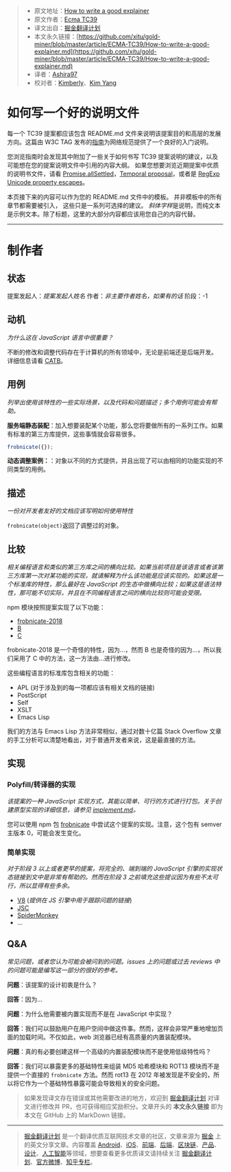 > * 原文地址：[How to write a good explainer](https://github.com/tc39/how-we-work/blob/master/explainer.md)
> * 原文作者：[Ecma TC39](https://github.com/tc39/how-we-work)
> * 译文出自：[掘金翻译计划](https://github.com/xitu/gold-miner)
> * 本文永久链接：[https://github.com/xitu/gold-miner/blob/master/article/ECMA-TC39/How-to-write-a-good-explainer.md](https://github.com/xitu/gold-miner/blob/master/article/ECMA-TC39/How-to-write-a-good-explainer.md)
> * 译者：[Ashira97](https://github.com/Ashira97)
> * 校对者：[Kimberly](https://github.com/kimberlyohq)、[Kim Yang](https://github.com/KimYangOfCat)

# 如何写一个好的说明文件

每一个 TC39 提案都应该包含 README.md 文件来说明该提案目的和高层的发展方向。这篇由 W3C TAG 发布的[指南](https://github.com/w3ctag/w3ctag.github.io/blob/master/explainers.md)为网络规范提供了一个良好的入门说明。

您浏览指南时会发现其中附加了一些关于如何书写 TC39 提案说明的建议，以及可能想在您的提案说明文件中引用的内容大纲。
如果您想要浏览近期提案中优质的说明书文件，请看 [Promise.allSettled](https://github.com/tc39/proposal-promise-allSettled)，[Temporal proposal](https://github.com/tc39/proposal-temporal)，或者是 [RegExp Unicode property escapes](https://github.com/tc39/proposal-regexp-unicode-property-escapes)。

本页接下来的内容可以作为您的 README.md 文件中的模板。
并非模板中的所有章节都需要被引入， 这些只是一系列可选择的建议。
*斜体字样*是说明，而纯文本是示例文本。除了标题，这里的大部分内容都应该用您自己的内容代替。

----

# 制作者

## 状态

提案发起人：*提案发起人姓名*
作者：*非主要作者姓名，如果有的话*
阶段：-1

## 动机

*为什么这在 JavaScript 语言中很重要？*

不断的修改和调整代码存在于计算机的所有领域中，无论是前端还是后端开发。
详细信息请看 [CATB](http://catb.org/jargon/html/F/frobnicate.html)。

## 用例

*列举出使用该特性的一些实际场景，以及代码和问题描述；多个用例可能会有帮助。*

**服务端静态装配**：加入想要装配某个功能，那么您将要做所有的一系列工作。如果有标准的第三方库提供，这些事情就会容易很多。

```js
frobnicate({});
```

**动态调整案例：**：对象以不同的方式提供，并且出现了可以由相同的功能实现的不同类型的用例。

## 描述

*一份对开发者友好的文档应该写明如何使用特性*

`frobnicate(object)`返回了调整过的对象。

## 比较

*相关编程语言和类似的第三方库之间的横向比较。如果当前项目是该语言或者该第三方库第一次对某功能的实现，就请解释为什么该功能是应该实现的。如果这是一个标准库的特性，那么最好在 JavaScript 的生态中做横向比较；如果这是语法特性，那可能不切实际，并且在不同编程语言之间的横向比较则可能会受限。*

npm 模块按照提案实现了以下功能：
- [frobnicate-2018](https://www.npmjs.com/package/frobnicate-2018)
- [B](link)
- [C](link)

frobnicate-2018 是一个奇怪的特性，因为...，然而 B 也是奇怪的因为...，所以我们采用了 C 中的方法，这一方法由...进行修改。

这些编程语言的标准库包含相关的功能：
- APL (对于涉及到的每一项都应该有相关文档的链接)
- PostScript
- Self
- XSLT
- Emacs Lisp

我们的方法与 Emacs Lisp 方法非常相似，通过对数十亿篇 Stack Overflow 文章的手工分析可以清楚地看出，对于普通开发者来说，这是最直接的方法。

## 实现

### Polyfill/转译器的实现

*该提案的一种 JavaScript 实现方式，其能以简单、可行的方式进行打包。关于创建原型实现的详细信息，请参见 [implement.md](https://github.com/tc39/how-we-work/blob/master/implement.md)。*

您可以使用 npm 包  [frobnicate](https://www.npmjs.com/package/frobnicate) 中尝试这个提案的实现。注意，这个包有 semver 主版本 0，可能会发生变化。

### 简单实现

*对于阶段 3 以上或者更早的提案，将完全的、端到端的 JavaScript 引擎的实现状态链接到文中是非常有帮助的。然而在阶段 3 之前填充这些提议因为有些不太可行，所以显得有些多余。*

- [V8]() (*提供在 JS 引擎中用于跟踪问题的链接*)
- [JSC]()
- [SpiderMonkey]()
- ...

## Q&A

*常见问题，或者您认为可能会被问到的问题。issues 上的问题或过去 reviews 中的问题可能是编写这一部分的很好的参考。*

**问题**：该提案的设计初衷是什么？

**回答**：因为...

**问题**：为什么他需要被内置实现而不是在 JavaScript 中实现？

**回答**：我们可以鼓励用户在用户空间中做这件事。然而，这样会非常严重地增加页面的加载时间。不仅如此，web 浏览器已经有高质量的内置装配模块。

**问题**：真的有必要创建这样一个高级的内置装配模块而不是使用低级特性吗？

**回答**：我们可以暴露更多的基础特性来组装 MD5 哈希模块和 ROT13 模块而不是提供一个直接的 `frobnicate` 方法。然而 rot13 在 2012 年被发现是不安全的，所以将它作为一个基础特性暴露可能会导致相关的安全问题。

> 如果发现译文存在错误或其他需要改进的地方，欢迎到 [掘金翻译计划](https://github.com/xitu/gold-miner) 对译文进行修改并 PR，也可获得相应奖励积分。文章开头的 **本文永久链接** 即为本文在 GitHub 上的 MarkDown 链接。

---

> [掘金翻译计划](https://github.com/xitu/gold-miner) 是一个翻译优质互联网技术文章的社区，文章来源为 [掘金](https://juejin.im) 上的英文分享文章。内容覆盖 [Android](https://github.com/xitu/gold-miner#android)、[iOS](https://github.com/xitu/gold-miner#ios)、[前端](https://github.com/xitu/gold-miner#前端)、[后端](https://github.com/xitu/gold-miner#后端)、[区块链](https://github.com/xitu/gold-miner#区块链)、[产品](https://github.com/xitu/gold-miner#产品)、[设计](https://github.com/xitu/gold-miner#设计)、[人工智能](https://github.com/xitu/gold-miner#人工智能)等领域，想要查看更多优质译文请持续关注 [掘金翻译计划](https://github.com/xitu/gold-miner)、[官方微博](http://weibo.com/juejinfanyi)、[知乎专栏](https://zhuanlan.zhihu.com/juejinfanyi)。

